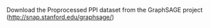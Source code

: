 Download the Proprocessed PPI dataset from the GraphSAGE project (http://snap.stanford.edu/graphsage/)

